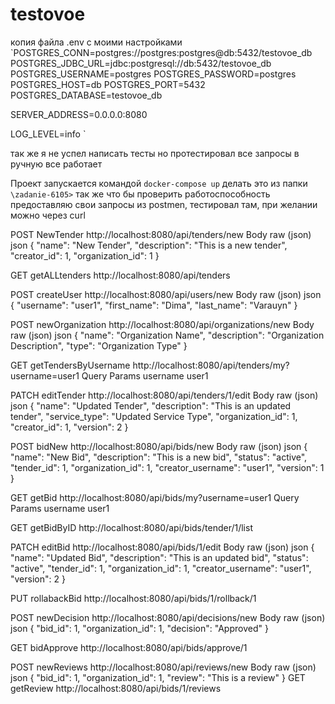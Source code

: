 # testovoe

копия файла .env с моими настройками 
`POSTGRES_CONN=postgres://postgres:postgres@db:5432/testovoe_db
POSTGRES_JDBC_URL=jdbc:postgresql://db:5432/testovoe_db
POSTGRES_USERNAME=postgres
POSTGRES_PASSWORD=postgres
POSTGRES_HOST=db
POSTGRES_PORT=5432
POSTGRES_DATABASE=testovoe_db

SERVER_ADDRESS=0.0.0.0:8080

LOG_LEVEL=info
`

так же я не успел написать тесты но протестировал все запросы в ручную все работает


Проект запускается командой `docker-compose up` делать это из папки `\zadanie-6105>` 
так же что бы проверить работоспособность предоставляю свои запросы из postmen, тестировал там, при желании можно через curl 

POST
NewTender
http://localhost:8080/api/tenders/new
Body
raw (json)
json
{
    "name": "New Tender",
    "description": "This is a new tender",
    "creator_id": 1,
    "organization_id": 1
}


GET
getALLtenders
http://localhost:8080/api/tenders


POST
createUser
http://localhost:8080/api/users/new
Body
raw (json)
json
{
    "username": "user1",
    "first_name": "Dima",
    "last_name": "Varauyn"
}

POST
newOrganization
http://localhost:8080/api/organizations/new
Body
raw (json)
json
{
    "name": "Organization Name",
    "description": "Organization Description",
    "type": "Organization Type"
}

GET
getTendersByUsername
http://localhost:8080/api/tenders/my?username=user1
Query Params
username
user1

PATCH
editTender
http://localhost:8080/api/tenders/1/edit
Body
raw (json)
json
{
    "name": "Updated Tender",
    "description": "This is an updated tender",
    "service_type": "Updated Service Type",
    "organization_id": 1,
    "creator_id": 1,
    "version": 2
}


POST
bidNew
http://localhost:8080/api/bids/new
Body
raw (json)
json
{
    "name": "New Bid",
    "description": "This is a new bid",
    "status": "active",
    "tender_id": 1,
    "organization_id": 1,
    "creator_username": "user1",
    "version": 1
}

GET
getBid
http://localhost:8080/api/bids/my?username=user1
Query Params
username
user1


GET
getBidByID
http://localhost:8080/api/bids/tender/1/list


PATCH
editBid
http://localhost:8080/api/bids/1/edit
Body
raw (json)
json
{
    "name": "Updated Bid",
    "description": "This is an updated bid",
    "status": "active",
    "tender_id": 1,
    "organization_id": 1,
    "creator_username": "user1",
    "version": 2
}


PUT
rollabackBid
http://localhost:8080/api/bids/1/rollback/1

POST
newDecision
http://localhost:8080/api/decisions/new
Body
raw (json)
json
{
    "bid_id": 1,
    "organization_id": 1,
    "decision": "Approved"
}

GET
bidApprove
http://localhost:8080/api/bids/approve/1

POST
newReviews
http://localhost:8080/api/reviews/new
Body
raw (json)
json
{
    "bid_id": 1,
    "organization_id": 1,
    "review": "This is a review"
}
GET
getReview
http://localhost:8080/api/bids/1/reviews




